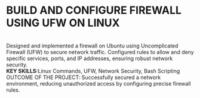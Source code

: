 # BUILD AND CONFIGURE FIREWALL USING UFW ON LINUX
<br>
Designed and implemented a firewall on Ubuntu using Uncomplicated Firewall (UFW) to secure network traffic. Configured rules to allow and deny specific services, ports, and IP addresses, ensuring robust network security.
<br>
<b>KEY SKILLS:</b>Linux Commands, UFW, Network Security, Bash Scripting
<br>
<b></b>OUTCOME OF THE PROJECT:</b> Successfully secured a network environment, reducing unauthorized access by configuring precise firewall rules.
